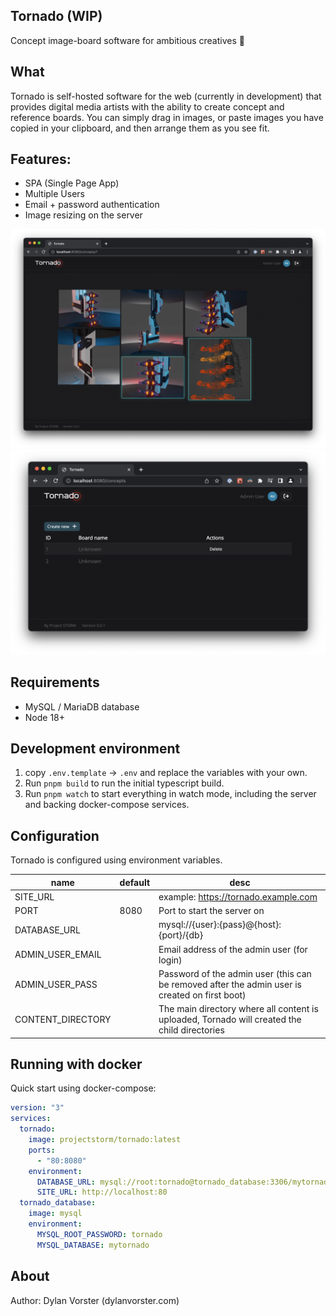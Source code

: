 ## Tornado (WIP)

Concept image-board software for ambitious creatives 🎨

## What

Tornado is self-hosted software for the web (currently in development) that provides digital media artists with the ability to create concept and reference boards.
You can simply drag in images, or paste images you have copied in your clipboard, and then arrange them as you see fit.


## Features:

* SPA (Single Page App)
* Multiple Users
* Email + password authentication
* Image resizing on the server

![](./images/screenshot.png)
![](./images/screenshot2.png)

## Requirements

* MySQL / MariaDB database
* Node 18+

## Development environment

1. copy `.env.template` -> `.env` and replace the variables with your own.
2. Run ```pnpm build``` to run the initial typescript build.
3. Run ```pnpm watch``` to start everything in watch mode, including the server and backing docker-compose services.

## Configuration

Tornado is configured using environment variables.

| name               | default | desc                                                                                           |
|--------------------|---------|------------------------------------------------------------------------------------------------|
| SITE_URL           |         | example: https://tornado.example.com                                                           |
| PORT               | 8080    | Port to start the server on                                                                    |
| DATABASE_URL       |         | mysql://{user}:{pass}@{host}:{port}/{db}                                                       |
| ADMIN_USER_EMAIL   |         | Email address of the admin user (for login)                                                    |
| ADMIN_USER_PASS    |         | Password of the admin user (this can be removed after the admin user is created on first boot) |
| CONTENT_DIRECTORY  |         | The main directory where all content is uploaded, Tornado will created the child directories   |

## Running with docker

Quick start using docker-compose:

```yaml
version: "3"
services:
  tornado:
    image: projectstorm/tornado:latest
    ports:
      - "80:8080"
    environment:
      DATABASE_URL: mysql://root:tornado@tornado_database:3306/mytornado
      SITE_URL: http://localhost:80
  tornado_database:
    image: mysql
    environment:
      MYSQL_ROOT_PASSWORD: tornado
      MYSQL_DATABASE: mytornado
```

## About

Author: Dylan Vorster (dylanvorster.com)

